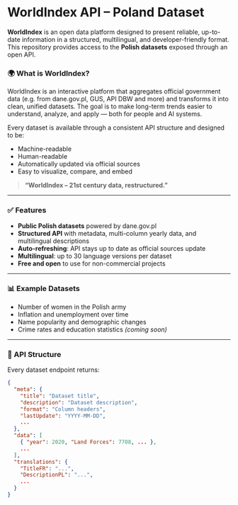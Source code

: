 # WorldIndex API – Poland Dataset

**WorldIndex** is an open data platform designed to present reliable, up-to-date information in a structured, multilingual, and developer-friendly format. This repository provides access to the **Polish datasets** exposed through an open API.

### 🌍 What is WorldIndex?

WorldIndex is an interactive platform that aggregates official government data (e.g. from dane.gov.pl, GUS, API DBW and more) and transforms it into clean, unified datasets. The goal is to make long-term trends easier to understand, analyze, and apply — both for people and AI systems.

Every dataset is available through a consistent API structure and designed to be:
- Machine-readable
- Human-readable
- Automatically updated via official sources
- Easy to visualize, compare, and embed

> **“WorldIndex – 21st century data, restructured.”**

---

### ✅ Features

- **Public Polish datasets** powered by dane.gov.pl
- **Structured API** with metadata, multi-column yearly data, and multilingual descriptions
- **Auto-refreshing**: API stays up to date as official sources update
- **Multilingual**: up to 30 language versions per dataset
- **Free and open** to use for non-commercial projects

---

### 📊 Example Datasets

- Number of women in the Polish army
- Inflation and unemployment over time
- Name popularity and demographic changes
- Crime rates and education statistics *(coming soon)*

---

### 🔧 API Structure

Every dataset endpoint returns:

```json
{
  "meta": {
    "title": "Dataset title",
    "description": "Dataset description",
    "format": "Column headers",
    "lastUpdate": "YYYY-MM-DD",
    ...
  },
  "data": [
    { "year": 2020, "Land Forces": 7708, ... },
    ...
  ],
  "translations": {
    "TitleFR": "...",
    "DescriptionPL": "...",
    ...
  }
}
